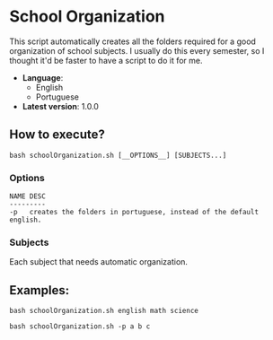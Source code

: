 # School Organization

This script automatically creates all the folders required for a good organization of school subjects. I usually do this every semester, so I thought it'd be faster to have a script to do it for me.

* **Language**:
  * English
  * Portuguese
* **Latest version**: 1.0.0

## How to execute?

```
bash schoolOrganization.sh [__OPTIONS__] [SUBJECTS...]
```

### Options
```
NAME DESC
---------
-p   creates the folders in portuguese, instead of the default english.
```

### Subjects

Each subject that needs automatic organization.

## Examples:

```
bash schoolOrganization.sh english math science
```

```
bash schoolOrganization.sh -p a b c
```